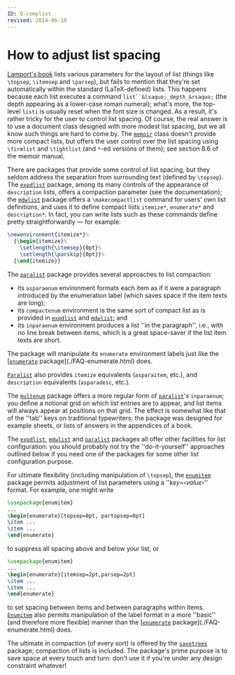```yaml
---
ID: Q-complist
revised: 2014-06-10
---
```

# How to adjust list spacing

[Lamport's book](./FAQ-latex-books.html) lists various
parameters for the layout of list (things like `\topsep`,
`\itemsep` and `\parsep`), but fails to mention that they're set
automatically within the standard (LaTeX-defined) lists.  This
happens because each list
executes a command `list``&lsaquo;_depth_&rsaquo;` (the depth
appearing as a lower-case roman numeral); what's more, the top-level
`listi` is usually reset when the font size is changed.  As a
result, it's rather tricky for 
the user to control list spacing.  Of course, the real answer is to use
a document class designed with more modest list spacing, but we all
know such things are hard to come by.  The [`memoir`](https://ctan.org/pkg/memoir) class doesn't
provide more compact lists, but offers the user control over the list
spacing using `\firmlist` and `\tightlist` (and `*`-ed
versions of them); see section&nbsp;8.6 of the memoir manual.

There are packages that provide some control of list spacing, but they
seldom address the separation from surrounding text (defined by
`\topsep`).  The [`expdlist`](https://ctan.org/pkg/expdlist) package, among its many controls
of the appearance of `description` lists, offers a
compaction parameter (see the documentation); the [`mdwlist`](https://ctan.org/pkg/mdwlist)
package offers a `\makecompactlist` command for users' own list
definitions, and uses it to define compact lists
`itemize*`, `enumerate*` and
`description*`.  In fact, you can write lists such as
these commands define pretty straightforwardly&nbsp;&mdash; for example:
```latex
\newenvironment{itemize*}%
  {\begin{itemize}%
    \setlength{\itemsep}{0pt}%
    \setlength{\parskip}{0pt}}%
  {\end{itemize}}
```
The [`paralist`](https://ctan.org/pkg/paralist) package provides several approaches to list
compaction:
  

-  its `asparaenum` environment formats each item as if
    it were a paragraph introduced by the enumeration label (which saves
    space if the item texts are long);
-  its `compactenum` environment is the same sort of
    compact list as is provided in [`expdlist`](https://ctan.org/pkg/expdlist) and
    [`mdwlist`](https://ctan.org/pkg/mdwlist); and
-  its `inparaenum` environment produces a list ''in
    the paragraph'', i.e., with no line break between items, which is a
    great space-saver if the list item texts are short.

The package will manipulate its `enumerate` environment
labels just like the [[`enumerate`](https://ctan.org/pkg/enumerate) package](./FAQ-enumerate.html)
does.

[`Paralist`](https://ctan.org/pkg/Paralist) also provides `itemize` equivalents
(`asparaitem`, etc.), and `description`
equivalents (`asparadesc`, etc.).

The [`multenum`](https://ctan.org/pkg/multenum) package offers a more regular form of
[`paralist`](https://ctan.org/pkg/paralist)'s `inparaenum`; you define a notional
grid on which list entries are to appear, and list items will always
appear at positions on that grid.  The effect is somewhat like that of
the ''tab'' keys on traditional typewriters; the package was designed
for example sheets, or lists of answers in the appendices of a book.

The [`expdlist`](https://ctan.org/pkg/expdlist), [`mdwlist`](https://ctan.org/pkg/mdwlist) and [`paralist`](https://ctan.org/pkg/paralist)
packages all offer other facilities for list configuration: you should
probably not try the ''do-it-yourself'' approaches outlined below if
you need one of the packages for some other list configuration
purpose.

For ultimate flexibility (including manipulation of `\topsep`), the
[`enumitem`](https://ctan.org/pkg/enumitem) package permits adjustment of list parameters using
a ''_key_=&lsaquo;_value_&rsaquo;'' format.
For example, one might write
```latex
\usepackage{enumitem}
...
\begin{enumerate}[topsep=0pt, partopsep=0pt]
\item ...
\item ...
\end{enumerate}
```
to suppress all spacing above and below your list, or
```latex
\usepackage{enumitem}
...
\begin{enumerate}[itemsep=2pt,parsep=2pt]
\item ...
\item ...
\end{enumerate}
```
to set spacing between items and between paragraphs within items.
[`Enumitem`](https://ctan.org/pkg/Enumitem) also permits manipulation of the label format in a
more ''basic'' (and therefore more flexible) manner than the 
[[`enumerate`](https://ctan.org/pkg/enumerate) package](./FAQ-enumerate.html) does.

The ultimate in compaction (of every sort) is offered by the
[`savetrees`](https://ctan.org/pkg/savetrees) package; compaction of lists is included.  The
package's prime purpose is to save space at every touch and turn:
don't use it if you're under any design constraint whatever!


